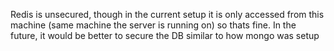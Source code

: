 Redis is unsecured, though in the current setup it is only accessed from this machine (same machine the server is running on) so thats fine. In the future, it would be better to secure the DB similar to how mongo was setup

